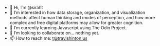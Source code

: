 - 👋 Hi, I’m @siraht
- 👀 I’m interested in how data storage, organization, and visualization methods affect human thinking and modes of perception, and how more complex and free digital platforms may allow for greater cognition.
- 🌱 I’m currently learning Javascript using The Odin Project.
- 💞️ I’m looking to collaborate on... nothing yet.
- 📫 How to reach me: t@travishinton.us

